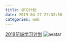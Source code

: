 ```yaml
---
title: 学习计划
date: 2019-04-27 22:32:50
categories: web
---
```


[2019前端学习计划](https://hackernoon.com/the-2019-web-developer-roadmap-ab89ac3c380e "标题")
![avatar](/img/learning/learning_plan.png)
